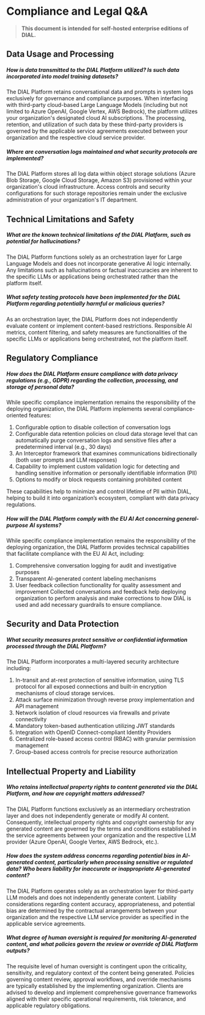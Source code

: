 # Compliance and Legal Q&A

> **This document is intended for self-hosted enterprise editions of DIAL.**

## Data Usage and Processing

##### How is data transmitted to the DIAL Platform utilized? Is such data incorporated into model training datasets?

The DIAL Platform retains conversational data and prompts in system logs exclusively for governance and compliance purposes. When interfacing with third-party cloud-based Large Language Models (including but not limited to Azure OpenAI, Google Vertex, AWS Bedrock), the platform utilizes your organization's designated cloud AI subscriptions. The processing, retention, and utilization of such data by these third-party providers is governed by the applicable service agreements executed between your organization and the respective cloud service provider.

##### Where are conversation logs maintained and what security protocols are implemented?

The DIAL Platform stores all log data within object storage solutions (Azure Blob Storage, Google Cloud Storage, Amazon S3) provisioned within your organization's cloud infrastructure. Access controls and security configurations for such storage repositories remain under the exclusive administration of your organization's IT department.

## Technical Limitations and Safety

##### What are the known technical limitations of the DIAL Platform, such as potential for hallucinations?

The DIAL Platform functions solely as an orchestration layer for Large Language Models and does not incorporate generative AI logic internally. Any limitations such as hallucinations or factual inaccuracies are inherent to the specific LLMs or applications being orchestrated rather than the platform itself.

##### What safety testing protocols have been implemented for the DIAL Platform regarding potentially harmful or malicious queries?

As an orchestration layer, the DIAL Platform does not independently evaluate content or implement content-based restrictions. Responsible AI metrics, content filtering, and safety measures are functionalities of the specific LLMs or applications being orchestrated, not the platform itself.

## Regulatory Compliance

##### How does the DIAL Platform ensure compliance with data privacy regulations (e.g., GDPR) regarding the collection, processing, and storage of personal data?

While specific compliance implementation remains the responsibility of the deploying organization, the DIAL Platform implements several compliance-oriented features:

1.	Configurable option to disable collection of conversation logs
2.	Configurable data retention policies on cloud data storage level that can automatically purge conversation logs and sensitive files after a predetermined interval (e.g., 30 days)
3.	An Interceptor framework that examines communications bidirectionally (both user prompts and LLM responses)
4.	Capability to implement custom validation logic for detecting and handling sensitive information or personally identifiable information (PII)
5.	Options to modify or block requests containing prohibited content

These capabilities help to minimize and control lifetime of PII within DIAL, helping to build it into organization’s ecosystem, compliant with data privacy regulations.

##### How will the DIAL Platform comply with the EU AI Act concerning general-purpose AI systems?

While specific compliance implementation remains the responsibility of the deploying organization, the DIAL Platform provides technical capabilities that facilitate compliance with the EU AI Act, including:
1.	Comprehensive conversation logging for audit and investigative purposes
2.	Transparent AI-generated content labeling mechanisms
3.	User feedback collection functionality for quality assessment and improvement
Collected conversations and feedback help deploying organization to perform analysis and make corrections to how DIAL is used and add necessary guardrails to ensure compliance.

## Security and Data Protection

##### What security measures protect sensitive or confidential information processed through the DIAL Platform?

The DIAL Platform incorporates a multi-layered security architecture including:
1.	In-transit and at-rest protection of sensitive information, using TLS protocol for all exposed connections and built-in encryption mechanisms of cloud storage services.
2.	Attack surface minimization through reverse proxy implementation and API management
3.	Network isolation of cloud resources via firewalls and private connectivity
4.	Mandatory token-based authentication utilizing JWT standards
5.	Integration with OpenID Connect-compliant Identity Providers
6.	Centralized role-based access control (RBAC) with granular permission management
7.	Group-based access controls for precise resource authorization

## Intellectual Property and Liability

##### Who retains intellectual property rights to content generated via the DIAL Platform, and how are copyright matters addressed?

The DIAL Platform functions exclusively as an intermediary orchestration layer and does not independently generate or modify AI content. Consequently, intellectual property rights and copyright ownership for any generated content are governed by the terms and conditions established in the service agreements between your organization and the respective LLM provider (Azure OpenAI, Google Vertex, AWS Bedrock, etc.).

##### How does the system address concerns regarding potential bias in AI-generated content, particularly when processing sensitive or regulated data? Who bears liability for inaccurate or inappropriate AI-generated content?

The DIAL Platform operates solely as an orchestration layer for third-party LLM models and does not independently generate content. Liability considerations regarding content accuracy, appropriateness, and potential bias are determined by the contractual arrangements between your organization and the respective LLM service provider as specified in the applicable service agreements.

##### What degree of human oversight is required for monitoring AI-generated content, and what policies govern the review or override of DIAL Platform outputs?

The requisite level of human oversight is contingent upon the criticality, sensitivity, and regulatory context of the content being generated. Policies governing content review, approval workflows, and override mechanisms are typically established by the implementing organization. Clients are advised to develop and implement comprehensive governance frameworks aligned with their specific operational requirements, risk tolerance, and applicable regulatory obligations.
